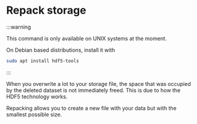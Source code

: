 # Repack storage

:::warning

This command is only available on UNIX systems at the moment.

On Debian based distributions, install it with

```bash
sudo apt install hdf5-tools
```

:::

When you overwrite a lot to your storage file, the space that was occupied by
the deleted dataset is not immediately freed. This is due to how the HDF5
technology works.

Repacking allows you to create a new file with your data but with the smallest
possible size.
